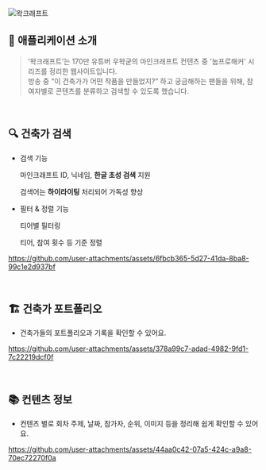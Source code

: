 ![왁크래프트](https://github.com/user-attachments/assets/2f7a53ff-c320-4e4e-b411-2a7fd80da1ab)

## **🚀 애플리케이션 소개**

> ‘왁크래프트’는 170만 유튜버 우왁굳의 마인크래프트 컨텐츠 중 '눕프로해커' 시리즈를 정리한 웹사이트입니다.  
> 방송 중 “이 건축가가 어떤 작품을 만들었지?” 하고 궁금해하는 팬들을 위해, 참여자별로 콘텐츠를 분류하고 검색할 수 있도록 했습니다.

<br/>

## 🔍 건축가 검색

- 검색 기능
    
    마인크래프트 ID, 닉네임, **한글 초성 검색** 지원
    
    검색어는 **하이라이팅** 처리되어 가독성 향상
    
- 필터 & 정렬 기능
    
    티어별 필터링
    
    티어, 참여 횟수 등 기준 정렬

https://github.com/user-attachments/assets/6fbcb365-5d27-41da-8ba8-99c1e2d937bf

<br/>

## 🏗️ 건축가 포트폴리오

- 건축가들의 포트폴리오과 기록을 확인할 수 있어요.


https://github.com/user-attachments/assets/378a99c7-adad-4982-9fd1-7c22219dcf0f

<br/>

## 📚 컨텐츠 정보

- 컨텐츠 별로 회차 주제, 날짜, 참가자, 순위, 이미지 등을 정리해 쉽게 확인할 수 있어요.

https://github.com/user-attachments/assets/44aa0c42-07a5-424c-a9a8-70ec72270f0a

